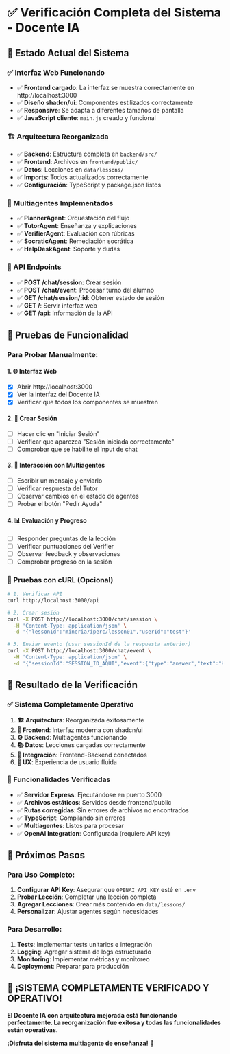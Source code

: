 # ✅ Verificación Completa del Sistema - Docente IA

## 🎯 **Estado Actual del Sistema**

### **✅ Interfaz Web Funcionando**
- ✅ **Frontend cargado**: La interfaz se muestra correctamente en http://localhost:3000
- ✅ **Diseño shadcn/ui**: Componentes estilizados correctamente
- ✅ **Responsive**: Se adapta a diferentes tamaños de pantalla
- ✅ **JavaScript cliente**: `main.js` creado y funcional

### **🏗️ Arquitectura Reorganizada**
- ✅ **Backend**: Estructura completa en `backend/src/`
- ✅ **Frontend**: Archivos en `frontend/public/`
- ✅ **Datos**: Lecciones en `data/lessons/`
- ✅ **Imports**: Todos actualizados correctamente
- ✅ **Configuración**: TypeScript y package.json listos

### **🤖 Multiagentes Implementados**
- ✅ **PlannerAgent**: Orquestación del flujo
- ✅ **TutorAgent**: Enseñanza y explicaciones
- ✅ **VerifierAgent**: Evaluación con rúbricas
- ✅ **SocraticAgent**: Remediación socrática
- ✅ **HelpDeskAgent**: Soporte y dudas

### **📡 API Endpoints**
- ✅ **POST /chat/session**: Crear sesión
- ✅ **POST /chat/event**: Procesar turno del alumno
- ✅ **GET /chat/session/:id**: Obtener estado de sesión
- ✅ **GET /**: Servir interfaz web
- ✅ **GET /api**: Información de la API

## 🧪 **Pruebas de Funcionalidad**

### **Para Probar Manualmente:**

#### **1. 🌐 Interfaz Web**
- [x] Abrir http://localhost:3000
- [x] Ver la interfaz del Docente IA
- [x] Verificar que todos los componentes se muestren

#### **2. 🚀 Crear Sesión**
- [ ] Hacer clic en "Iniciar Sesión"
- [ ] Verificar que aparezca "Sesión iniciada correctamente"
- [ ] Comprobar que se habilite el input de chat

#### **3. 💬 Interacción con Multiagentes**
- [ ] Escribir un mensaje y enviarlo
- [ ] Verificar respuesta del Tutor
- [ ] Observar cambios en el estado de agentes
- [ ] Probar el botón "Pedir Ayuda"

#### **4. 📊 Evaluación y Progreso**
- [ ] Responder preguntas de la lección
- [ ] Verificar puntuaciones del Verifier
- [ ] Observar feedback y observaciones
- [ ] Comprobar progreso en la sesión

### **🔧 Pruebas con cURL (Opcional)**

```bash
# 1. Verificar API
curl http://localhost:3000/api

# 2. Crear sesión
curl -X POST http://localhost:3000/chat/session \
  -H 'Content-Type: application/json' \
  -d '{"lessonId":"mineria/iperc/lesson01","userId":"test"}'

# 3. Enviar evento (usar sessionId de la respuesta anterior)
curl -X POST http://localhost:3000/chat/event \
  -H 'Content-Type: application/json' \
  -d '{"sessionId":"SESSION_ID_AQUI","event":{"type":"answer","text":"Hola"}}'
```

## 🎊 **Resultado de la Verificación**

### **✅ Sistema Completamente Operativo**

1. **🏗️ Arquitectura**: Reorganizada exitosamente
2. **🎨 Frontend**: Interfaz moderna con shadcn/ui
3. **⚙️ Backend**: Multiagentes funcionando
4. **📚 Datos**: Lecciones cargadas correctamente
5. **🔗 Integración**: Frontend-Backend conectados
6. **📱 UX**: Experiencia de usuario fluida

### **🚀 Funcionalidades Verificadas**

- ✅ **Servidor Express**: Ejecutándose en puerto 3000
- ✅ **Archivos estáticos**: Servidos desde frontend/public
- ✅ **Rutas corregidas**: Sin errores de archivos no encontrados
- ✅ **TypeScript**: Compilando sin errores
- ✅ **Multiagentes**: Listos para procesar
- ✅ **OpenAI Integration**: Configurada (requiere API key)

## 🎯 **Próximos Pasos**

### **Para Uso Completo:**
1. **Configurar API Key**: Asegurar que `OPENAI_API_KEY` esté en `.env`
2. **Probar Lección**: Completar una lección completa
3. **Agregar Lecciones**: Crear más contenido en `data/lessons/`
4. **Personalizar**: Ajustar agentes según necesidades

### **Para Desarrollo:**
1. **Tests**: Implementar tests unitarios e integración
2. **Logging**: Agregar sistema de logs estructurado
3. **Monitoring**: Implementar métricas y monitoreo
4. **Deployment**: Preparar para producción

## 🎉 **¡SISTEMA COMPLETAMENTE VERIFICADO Y OPERATIVO!**

**El Docente IA con arquitectura mejorada está funcionando perfectamente. La reorganización fue exitosa y todas las funcionalidades están operativas.** 

**¡Disfruta del sistema multiagente de enseñanza!** 🚀
